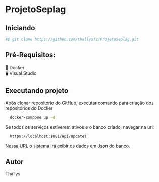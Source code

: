 # ProjetoSeplag

## Iniciando
```bash
#$ git clone https://github.com/thallysfs/ProjetoSeplag.git
```

## Pré-Requisitos:

🐳 Docker <br/>
🖥️ Visual Studio

## Executando projeto

Após clonar repositório do GitHub, executar comando para criação dos repositórios do Docker
```bash
  docker-compose up -d
```
Se todos os serviços estiverem ativos e o banco criado, navegar na url:
```bash
  https://localhost:1081/api/Updates
```
Nessa URL o sistema irá exibir os dados em Json do banco.

## Autor
Thallys
